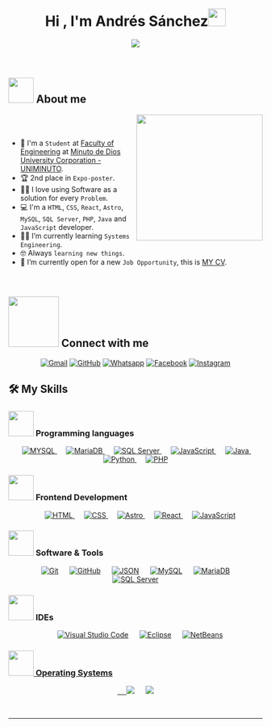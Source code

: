 <h1 align="center">Hi , I'm Andrés Sánchez<img src="https://media.giphy.com/media/hvRJCLFzcasrR4ia7z/giphy.gif" width="35"></h1>
<p align="center">
  <a href="https://github.com/DenverCoder1/readme-typing-svg"><img src="https://readme-typing-svg.herokuapp.com?font=Time+New+Roman&color=%23C8BE25&size=25&center=true&vCenter=true&width=600&height=100&lines=Systems+Engineer+Student;Estudiante+de+Ingeniería+de+Sistemas;Estudante+de+Engenharia+de+Sistemas"></a>
</p>

<br>


	
## <picture><img src = "https://github.com/7oSkaaa/7oSkaaa/blob/main/Images/about_me.gif?raw=true" width = 50px></picture> About me

<picture> <img align="right" src="https://github.com/7oSkaaa/7oSkaaa/blob/main/Images/Right_Side.gif?raw=true" width = 250px></picture>

<br><br>

- :school: I'm a `Student` at [Faculty of Engineering](https://www.uniminuto.edu/taxonomy/term/152) at [Minuto de Dios University Corporation - UNIMINUTO](https://www.uniminuto.edu).
- :trophy: 2nd place in `Expo-poster`.
- :technologist: I love using Software as a solution for every `Problem`.
- :computer: I'm a `HTML`, `CSS`, `React`, `Astro`, `MySQL`, `SQL Server`, `PHP`, `Java` and `JavaScript` developer.
- :student: I’m currently learning `Systems Engineering`.
- :nerd_face: Always `learning new things`.
- :thinking: I’m currently open for a new `Job Opportunity`, this is [MY CV](https://cv-andres.netlify.app/en/).
<br>

## <picture> <img src="https://github.com/7oSkaaa/7oSkaaa/blob/main/Images/Connect-with-me.gif?raw=true" width="100px"> </picture> Connect with me
<p align="center">
	<a href="mailto:afsarias2004@gmail.com" target="_blank"><img img src="https://img.shields.io/badge/Gmail-%23EA4335.svg?style=plastic&logo=gmail&logoColor=white" alt="Gmail"/></a>
	<a href="https://github.com/Sanchez042004" target="_blank"><img src="https://img.shields.io/badge/GitHub-%23181717.svg?style=plastic&logo=github&logoColor=white" alt="GitHub"/></a>
	<a href="https://wa.me/573012236454" target="_blank"><img src="https://img.shields.io/badge/WhatsApp-%2325D366.svg?style=plastic&logo=whatsapp&logoColor=white" alt="Whatsapp"/></a>
	<a href="https://www.facebook.com/sanchezandres04/" target="_blank"><img src="https://img.shields.io/badge/Facebook-%231877F2.svg?style=plastic&logo=facebook&logoColor=white" alt="Facebook"/></a>
	<a href="https://www.instagram.com/andrees_sanchezz04/" target="_blank"><img src="https://img.shields.io/badge/Instagram-E4405F?style=plastic&logo=instagram&logoColor=white" alt="Instagram"/></a>
</p>

## 🛠️ My Skills

### <picture> <img src = "https://github.com/7oSkaaa/7oSkaaa/blob/main/Images/Programming_Languages.gif?raw=true" width = 50px>  </picture> Programming languages

<p align="center">  
   &emsp;
  <a href="https://www.mysql.com" target="_blank"> 
    <img alt="MYSQL" src="https://img.shields.io/badge/MySQL-4479A1.svg?style=plastic&logo=mysql&logoColor=white">
  </a> 
  &emsp;
  <a href="https://mariadb.org/es/" target="_blank"> 
    <img alt="MariaDB" src="https://img.shields.io/badge/MariaDB-003545?style=plastic&logo=mariadb&logoColor=white">
  </a> 
  &emsp;
  <a href="#" target="_blank"> 
    <img alt="SQL Server" src="https://img.shields.io/badge/%20SQL%20Server-CC2927?style=plastic&logo=microsoft%20sql%20server&logoColor=white">
  </a> 
  &emsp;
  <a href="https://developer.mozilla.org/en-US/docs/Web/JavaScript" target="_blank"> 
     <img alt="JavaScript" src="https://img.shields.io/badge/JavaScript-%23323330.svg?style=plastic&logo=javascript&logoColor=%23F7DF1E">
   </a>
  &emsp;
  <a href="https://www.java.com" target="_blank"> 
    <img alt="Java" src="https://img.shields.io/badge/Java-ED8B00?style=plastic&logo=java&logoColor=white">
  </a>
  &emsp;
   <a href="https://www.python.org" target="_blank">
    <img alt="Python" src="https://img.shields.io/badge/Python%20-%2314354C.svg?style=plastic&logo=python&logoColor=white">
  </a>
   &emsp;
   <a href="https://www.php.net" target="_blank">
    <img alt="PHP" src="https://img.shields.io/badge/PHP-%23777BB4.svg?&style=plastic&logo=php&logoColor=white"/>
  </a>
</p>

### <picture> <img src = "https://github.com/7oSkaaa/7oSkaaa/blob/main/Images/Front_End.gif?raw=true" width = 50px>  </picture> Frontend Development
<p align="center"> 
  &emsp; 
  <a href="https://www.w3.org/html/" target="_blank"> 
   <img alt="HTML" src="https://img.shields.io/badge/HTML5%20-%23E34F26.svg?style=plastic&logo=html5&logoColor=white">
  </a>   
  &emsp;
  <a href="https://www.w3schools.com/css/" target="_blank">
    <img alt="CSS" src="https://img.shields.io/badge/CSS%20-%231572B6.svg?style=plastic&logo=css3&logoColor=white">
  </a> 
    &emsp;
  <a href="https://astro.build" target="_blank">
    <img alt="Astro" src="https://img.shields.io/badge/-Astro-4c00b0?style=plastic&logo=astro">
  </a>
  &emsp;
  <a href="https://react.dev" target="_blank">
     <img alt="React" src="https://img.shields.io/badge/React%20-%2320232a.svg?&style=plastic&logo=react&logoColor=%2361DAFB"/>
  </a>
  &emsp;
  <a href="https://developer.mozilla.org/en-US/docs/Web/JavaScript" target="_blank"> 
     <img alt="JavaScript" src="https://img.shields.io/badge/JavaScript-%23323330.svg?style=plastic&logo=javascript&logoColor=%23F7DF1E">
   </a>
  
</p>

 ### <picture> <img src = "https://github.com/7oSkaaa/7oSkaaa/blob/main/Images/Software_Tools.gif?raw=true" width = 50px>  </picture> Software & Tools
 
<p align="center">
  &emsp;
    <a href="https://git-scm.com" target="_blank"><img alt="Git" src="https://img.shields.io/badge/Git%20-%23F05033.svg?style=plastic&logo=git&logoColor=white"></a>
  &emsp;
    <a href="https://github.com" target="_blank"><img alt="GitHub" src="https://img.shields.io/badge/GitHub-%23181717.svg?style=plastic&logo=github&logoColor=white"></a>
  &emsp;
    <a href="https://json.com" target="_blank"><img alt="JSON" img src="https://img.shields.io/badge/JSON-%23000000.svg?style=plastic&logo=json&logoColor=white"></a>
  &emsp;
    <a href="https://www.mysql.com" target="_blank"><img alt="MySQL" src="https://img.shields.io/badge/MySQL-4479A1.svg?style=plastic&logo=mysql&logoColor=white"></a>
  &emsp;
    <a href="https://mariadb.org/es/" target="_blank"> <img alt="MariaDB" src="https://img.shields.io/badge/MariaDB-003545?style=plastic&logo=mariadb&logoColor=white"></a> 
  &emsp;
      <a href="#" target="_blank"><img alt="SQL Server" src="https://img.shields.io/badge/%20SQL%20Server-CC2927?style=plastic&logo=microsoft%20sql%20server&logoColor=white"></a> 
</p>

 ### <picture> <img src = "https://github.com/7oSkaaa/7oSkaaa/blob/main/Images/IDEs.gif?raw=true" width = 50px>  </picture> IDEs
 
<p align="center">
  &emsp;
    <a href="#"><img alt="Visual Studio Code" src="https://img.shields.io/badge/Visual%20Studio%20Code-0078d7.svg?style=plastic&logo=visual-studio-code&logoColor=white"></a>
  &emsp;
    <a href="#"><img alt="Eclipse" src="https://img.shields.io/badge/Eclipse%20-%232C2255.svg?&style=plastic&logo=eclipse%20ide&logoColor=white"/></a>
  &emsp;
    <a href="#"><img alt="NetBeans" src="https://img.shields.io/badge/NetBeans-1B6AC6.svg?style=plastic&logo=apache-netbeans-ide&logoColor=white"/>
</p>

 ### <picture> <img src = "https://github.com/7oSkaaa/7oSkaaa/blob/main/Images/OS.gif?raw=true" width = 50px>  </picture> Operating Systems
 
<p align="center">
  &emsp;
    <a href="#"><img src="https://img.shields.io/badge/Linux-FCC624?style=plastic&logo=linux&logoColor=black"></a>
  &emsp;
    <a href="#"><img src="https://img.shields.io/badge/Windows-0078D6?style=plastic&logo=windows&logoColor=white"></a>
</p>

<br> 

---
</div>
</details>

</br></br>
